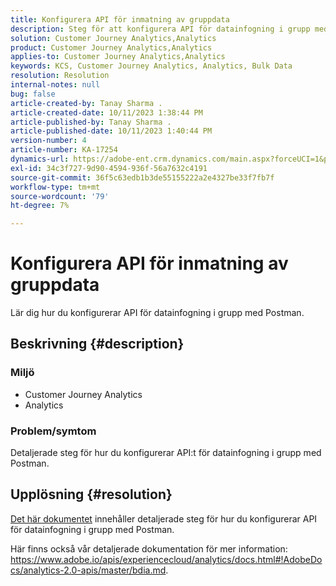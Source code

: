 ```yaml
---
title: Konfigurera API för inmatning av gruppdata
description: Steg för att konfigurera API för datainfogning i grupp med Postman.
solution: Customer Journey Analytics,Analytics
product: Customer Journey Analytics,Analytics
applies-to: Customer Journey Analytics,Analytics
keywords: KCS, Customer Journey Analytics, Analytics, Bulk Data
resolution: Resolution
internal-notes: null
bug: false
article-created-by: Tanay Sharma .
article-created-date: 10/11/2023 1:38:44 PM
article-published-by: Tanay Sharma .
article-published-date: 10/11/2023 1:40:44 PM
version-number: 4
article-number: KA-17254
dynamics-url: https://adobe-ent.crm.dynamics.com/main.aspx?forceUCI=1&pagetype=entityrecord&etn=knowledgearticle&id=db23d17d-3b68-ee11-9ae7-6045bd0063aa
exl-id: 34c3f727-9d90-4594-936f-56a7632c4191
source-git-commit: 36f5c63edb1b3de55155222a2e4327be33f7fb7f
workflow-type: tm+mt
source-wordcount: '79'
ht-degree: 7%

---
```


# Konfigurera API för inmatning av gruppdata


Lär dig hur du konfigurerar API för datainfogning i grupp med Postman.

## Beskrivning {#description}


### <b>Miljö</b>

- Customer Journey Analytics
- Analytics 




### <b>Problem/symtom</b>

Detaljerade steg för hur du konfigurerar API:t för datainfogning i grupp med Postman.


## Upplösning {#resolution}


[Det här dokumentet](https://spark.adobe.com/page/0jhQHMs74AtYz/) innehåller detaljerade steg för hur du konfigurerar API för datainfogning i grupp med Postman.

Här finns också vår detaljerade dokumentation för mer information: https://www.adobe.io/apis/experiencecloud/analytics/docs.html#!AdobeDocs/analytics-2.0-apis/master/bdia.md.
